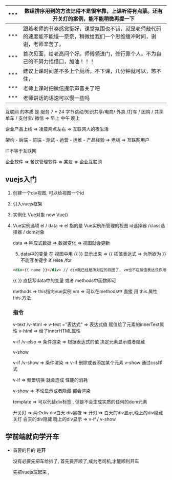 | ***  | 数组排序用到的方法记得不是很牢靠，上课听得有点蒙。还有开关灯的案例，能不能稍微再提一下 |
| ---- | ------------------------------------------------------------ |
| ***  | 跟着老师的节奏感觉挺好，课堂氛围也不错，就是老师敲代码的速度能不能慢一奈奈，稍微给我们一个思维缓冲时间，谢谢，老师辛苦了。 |
| ***  | 首次见面，给老高问个好。师傅领进门，修行靠个人。不为自己的不努力找借口，加油！！！ |
| ***  | 建议上课时间差不多上个厕所，不下课，几分钟就可以，憋不住，   |
| ***  | 老师上课时把微信提示声音关了吧                               |
| ***  | 老师讲话的语速可以慢一些吗                                   |

互联网 的本质 是  服务   7 * 24      字节跳动/知识共享/电商/ 外卖 /打车 / 团购 / 共享单车 / 支付宝/ 微信 =>  早上 中午 晚上

企业产品上线  =>  凌晨两点左右  => 互联网人的夜生活 

架构 -  后端 - 前端 - 测试 -  运营 - 运维 - 产品经验 => 老板 => 互联网用户

IT不等于互联网

企业软件 => 餐饮管理软件  => 某友 =>  企业互联网

## vuejs入门

1. 创建一个div视图, 可以给视图一个id

2. 引入vuejs框架

3. 实例化 Vue对象   new Vue()

4. Vue实例选项  el / data  =>  el 指的是 Vue实例所管理的视图  id选择器 /class选择器 / dom对象 

   data  => 响应式数据 => 数据变化  => 视图就会更新

   5.  data中的变量 在 视图中用 {{   }} 显示出来  => {{  插值表达式 => 为所欲为 }}  不能写关键字  if /else /for

   

   ```html
   <div>{{ name }}</div> // div就已经是所对应的视图了, vm也不在插值表达式作用域内
   ```

   {{  }}  直接写data中的变量 或者 methods中函数即可

   methods => this指向vue实例 vm => 可以在methods中 直接 用 this.属性  this.方法

   

   ### 指令

   v-text /v-html  =>  v-text ="表达式"  => 表达式值 赋值给了元素的innerText属性  v-html => 给了innerHTML属性

   v-if /v-else  => 条件渲染  => 根据表达式的值 决定元素显示或者隐藏

   v-show

   v-if /v-show  => 条件渲染 => v-if 删除或者添加某个元素   v-show 通过css样式

   v-if => 频繁切换 就会造成 性能的消耗

   v-show  => 不论显示或者隐藏 都会渲染 

   template => 可以代替div标签 ,  但是不会生成实质的任何的dom元素

   开关灯  => 两个div  div白天  div黑夜 => 开灯  => 白天的div显示,晚上的div隐藏  关灯   白天的div隐藏 晚上的div显示  => v-if / v-show

## 学前端就向学开车

* 首要的目的 是**开**

  没有必要先把车给拆了, 首先要开顺了,成为老司机,才能顺利开车

  先把vuejs玩起来 ,